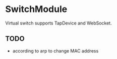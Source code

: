 # SwitchModule  
Virtual switch supports TapDevice and WebSocket.

## TODO
* according to arp to change MAC address
